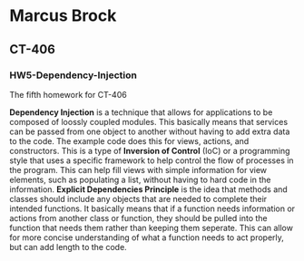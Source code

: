# Marcus Brock
## CT-406
### HW5-Dependency-Injection

The fifth homework for CT-406

**Dependency Injection** is a technique that allows for applications to be composed of loossly coupled modules. This basically means that 
services can be passed from one object to another without having to add extra data to the code. The example code does this for views, 
actions, and constructors.
This is a type of **Inversion of Control** (IoC) or a programming style that uses a specific framework to help control the flow of 
processes in the program. This can help fill views with simple information for view elements, such as populating a list, without having to 
hard code in the information.
**Explicit Dependencies Principle** is the idea that methods and classes should include any objects that are needed to complete their 
intended functions. It basically means that if a function needs information or actions from another class or function, they should  be 
pulled into the function that needs them rather than keeping them seperate. This can allow for more concise understanding of what a 
function needs to act properly, but can add length to the code.
